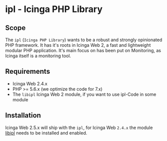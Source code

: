 ipl - Icinga PHP Library
========================

Scope
-----

The `ipl` (`Icinga PHP Library`) wants to be a robust and strongly opinionated
PHP framework. It has it's roots in Icinga Web 2, a fast and lightweight modular
PHP application. It's main focus on has been put on Monitoring, as Icinga itself
is a monitoring tool.

Requirements
------------

* Icinga Web 2.4.x
* PHP >= 5.6.x (we optimize the code for 7.x)
* The `libipl` Icinga Web 2 module, if you want to use ipl-Code in some module

Installation
------------

Icinga Web 2.5.x will ship with the `ipl`, for Icinga Web `2.4.x` the module
[libipl](https://github.com/Icinga/icingaweb2-module-libipl) needs to be installed
and enabled.
